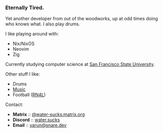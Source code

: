 ### Eternally Tired.

Yet another developer from out of the woodworks, up at odd times doing who knows
what. I also play drums.

I like playing around with:

-   Nix/NixOS
-   Neovim
-   Zig

Currently studying computer science at [San Francisco State University](https://sfsu.edu).

Other stuff I like:

-   Drums
-   [Music](https://last.fm/user/water-sucks)
-   Football ([RN4L](https://www.raiders.com/history/the-autumn-wind))

Contact:

-   **Matrix** :: [@water-sucks:matrix.org](https://matrix.to/#/@water-sucks:matrix.org)
-   **Discord** :: [water.sucks](https://discordapp.com/users/973667298068021378)
-   **Email** :: [varun@snare.dev](mailto:varun@snare.dev)

